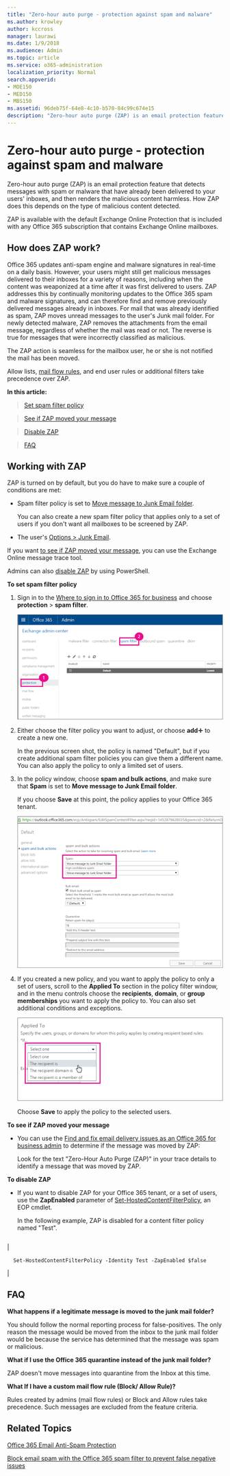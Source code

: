 ```yaml
---
title: "Zero-hour auto purge - protection against spam and malware"
ms.author: krowley
author: kccross
manager: laurawi
ms.date: 1/9/2018
ms.audience: Admin
ms.topic: article
ms.service: o365-administration
localization_priority: Normal
search.appverid:
- MOE150
- MED150
- MBS150
ms.assetid: 96deb75f-64e8-4c10-b570-84c99c674e15
description: "Zero-hour auto purge (ZAP) is an email protection feature that detects messages with spam or malware that have already been delivered to your users' inboxes, and then renders the malicious content harmless. How ZAP does this depends on the type of malicious content detected."
---
```


# Zero-hour auto purge - protection against spam and malware

Zero-hour auto purge (ZAP) is an email protection feature that detects messages with spam or malware that have already been delivered to your users' inboxes, and then renders the malicious content harmless. How ZAP does this depends on the type of malicious content detected.
  
ZAP is available with the default Exchange Online Protection that is included with any Office 365 subscription that contains Exchange Online mailboxes.
  
## How does ZAP work?

Office 365 updates anti-spam engine and malware signatures in real-time on a daily basis. However, your users might still get malicious messages delivered to their inboxes for a variety of reasons, including when the content was weaponized at a time after it was first delivered to users. ZAP addresses this by continually monitoring updates to the Office 365 spam and malware signatures, and can therefore find and remove previously delivered messages already in inboxes. For mail that was already identified as spam, ZAP moves unread messages to the user's Junk mail folder. For newly detected malware, ZAP removes the attachments from the email message, regardless of whether the mail was read or not. The reverse is true for messages that were incorrectly classified as malicious.
  
The ZAP action is seamless for the mailbox user, he or she is not notified the mail has been moved.
  
Allow lists, [mail flow rules](https://go.microsoft.com/fwlink/p/?LinkId=722755), and end user rules or additional filters take precedence over ZAP.
  
 **In this article:**
  
> [Set spam filter policy](zero-hour-auto-purge.md#BK_SetSpam)
    
> [See if ZAP moved your message](zero-hour-auto-purge.md#BK_DidZAPMove)
    
> [Disable ZAP](zero-hour-auto-purge.md#BK_Posh)
    
> [FAQ](zero-hour-auto-purge.md#BK_FAQ)
    
## Working with ZAP

ZAP is turned on by default, but you do have to make sure a couple of conditions are met:
  
- Spam filter policy is set to [Move message to Junk Email folder](zero-hour-auto-purge.md#BK_SetSpam).
    
    You can also create a new spam filter policy that applies only to a set of users if you don't want all mailboxes to be screened by ZAP.
    
- The user's [Options \> Junk Email](https://support.office.com/article/068FA430-F8D7-4518-A8DA-8BC74958F05F).
    
If you want [to see if ZAP moved your message](zero-hour-auto-purge.md#BK_DidZAPMove), you can use the Exchange Online message trace tool.
  
Admins can also [disable ZAP](zero-hour-auto-purge.md#BK_Posh) by using PowerShell. 
  
 **To set spam filter policy**
  
1. Sign in to the [Where to sign in to Office 365 for business](https://support.office.com/article/e9eb7d51-5430-4929-91ab-6157c5a050b4) and choose **protection** \> **spam filter**. 
    
    ![In the EAC choose protection and then spam filter](media/0463c879-63fa-4a6c-9b03-e980d5ef3954.PNG)
  
2. Either choose the filter policy you want to adjust, or choose **add**![Add icon](media/8ee52980-254b-440b-99a2-18d068de62d3.gif) to create a new one. 
    
    In the previous screen shot, the policy is named "Default", but if you create additional spam filter policies you can give them a different name. You can also apply the policy to only a limited set of users.
    
3. In the policy window, choose **spam and bulk actions**, and make sure that **Spam** is set to **Move message to Junk Email folder**. 
    
    If you choose **Save** at this point, the policy applies to your Office 365 tenant. 
    
    ![Set spam and bulk actions to Mpve message to Junk Email folder](media/4332cfb3-89e1-48ba-8da8-9286f2fa1089.PNG)
  
4. If you created a new policy, and you want to apply the policy to only a set of users, scroll to the **Applied To** section in the policy filter window, and in the menu controls choose the **recipients**, **domain**, or **group memberships** you want to apply the policy to. You can also set additional conditions and exceptions. 
    
    ![In the Applied To section choose the recipients](media/19ca10db-c0f4-432c-b3de-ad4101a23de6.PNG)
  
    Choose **Save** to apply the policy to the selected users. 
    
 **To see if ZAP moved your message**
  
- You can use the [Find and fix email delivery issues as an Office 365 for business admin](https://support.office.com/article/e7758b99-1896-41db-bf39-51e2dba21de6) to determine if the message was moved by ZAP: 
    
    Look for the text "Zero-Hour Auto Purge (ZAP)" in your trace details to identify a message that was moved by ZAP.
    
 **To disable ZAP**
  
- If you want to disable ZAP for your Office 365 tenant, or a set of users, use the **ZapEnabled** parameter of [Set-HostedContentFilterPolicy](https://go.microsoft.com/fwlink/p/?LinkId=722758), an EOP cmdlet.
    
    In the following example, ZAP is disabled for a content filter policy named "Test".
    
||
|:-----|
|
```
  Set-HostedContentFilterPolicy -Identity Test -ZapEnabled $false
```

|
   
## FAQ
<a name="BK_FAQ"> </a>

 **What happens if a legitimate message is moved to the junk mail folder?**
  
You should follow the normal reporting process for false-positives. The only reason the message would be moved from the inbox to the junk mail folder would be because the service has determined that the message was spam or malicious.
  
 **What if I use the Office 365 quarantine instead of the junk mail folder?**
  
ZAP doesn't move messages into quarantine from the Inbox at this time.
  
 **What If I have a custom mail flow rule (Block/ Allow Rule)?**
  
Rules created by admins (mail flow rules) or Block and Allow rules take precedence. Such messages are excluded from the feature criteria.
  
## Related Topics
<a name="BK_FAQ"> </a>

[Office 365 Email Anti-Spam Protection](anti-spam-protection.md)
  
[Block email spam with the Office 365 spam filter to prevent false negative issues](block-email-spam-to-prevent-false-negatives.md)
  

